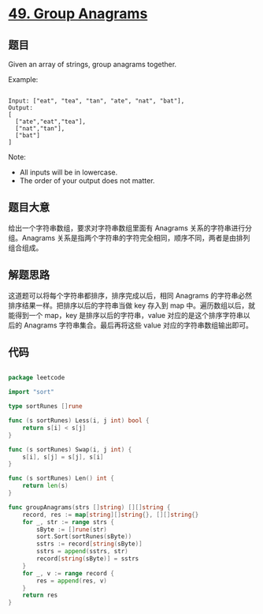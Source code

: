 # [49. Group Anagrams](https://leetcode.com/problems/group-anagrams/)

## 题目

Given an array of strings, group anagrams together.


Example:

```

Input: ["eat", "tea", "tan", "ate", "nat", "bat"],
Output:
[
  ["ate","eat","tea"],
  ["nat","tan"],
  ["bat"]
]

```

Note:

- All inputs will be in lowercase.
- The order of your output does not matter.

## 题目大意

给出一个字符串数组，要求对字符串数组里面有 Anagrams 关系的字符串进行分组。Anagrams 关系是指两个字符串的字符完全相同，顺序不同，两者是由排列组合组成。

## 解题思路

这道题可以将每个字符串都排序，排序完成以后，相同 Anagrams 的字符串必然排序结果一样。把排序以后的字符串当做 key 存入到 map 中。遍历数组以后，就能得到一个 map，key 是排序以后的字符串，value 对应的是这个排序字符串以后的 Anagrams 字符串集合。最后再将这些 value 对应的字符串数组输出即可。

## 代码

```go

package leetcode

import "sort"

type sortRunes []rune

func (s sortRunes) Less(i, j int) bool {
	return s[i] < s[j]
}

func (s sortRunes) Swap(i, j int) {
	s[i], s[j] = s[j], s[i]
}

func (s sortRunes) Len() int {
	return len(s)
}

func groupAnagrams(strs []string) [][]string {
	record, res := map[string][]string{}, [][]string{}
	for _, str := range strs {
		sByte := []rune(str)
		sort.Sort(sortRunes(sByte))
		sstrs := record[string(sByte)]
		sstrs = append(sstrs, str)
		record[string(sByte)] = sstrs
	}
	for _, v := range record {
		res = append(res, v)
	}
	return res
}

```
